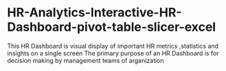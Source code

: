 # HR-Analytics-Interactive-HR-Dashboard-pivot-table-slicer-excel
This HR Dashboard is visual display of important HR metrics ,statistics and insights on a single screen
The primary purpose of an HR Dashboard is for decision making by management teams of arganization
